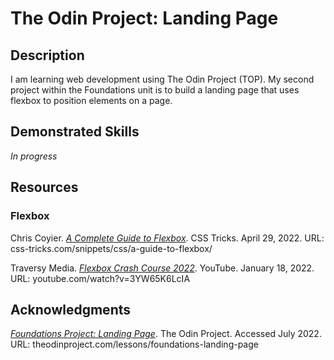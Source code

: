 # The Odin Project: Landing Page

## Description
I am learning web development using The Odin Project (TOP). My second project within the Foundations unit is to build a landing page that uses flexbox to position elements on a page.

## Demonstrated Skills
*In progress*

## Resources

### Flexbox
Chris Coyier. [*A Complete Guide to Flexbox*](https://css-tricks.com/snippets/css/a-guide-to-flexbox/). CSS Tricks. April 29, 2022. URL: css-tricks.com/snippets/css/a-guide-to-flexbox/

Traversy Media. [*Flexbox Crash Course 2022*](https://www.youtube.com/watch?v=3YW65K6LcIA). YouTube. January 18, 2022. URL: youtube.com/watch?v=3YW65K6LcIA

## Acknowledgments
[*Foundations Project: Landing Page*](https://www.theodinproject.com/lessons/foundations-landing-page). The Odin Project. Accessed July 2022. URL: theodinproject.com/lessons/foundations-landing-page

